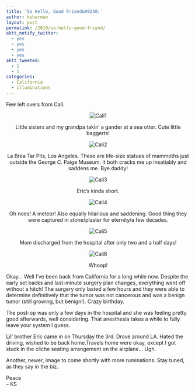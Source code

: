 ```yaml
---
title: 'So Hello, Good Friend&#8230;'
author: ksherman
layout: post
permalink: /2010/so-hello-good-friend/
aktt_notify_twitter:
  - yes
  - yes
  - yes
  - yes
aktt_tweeted:
  - 1
  - 1
categories:
  - California
  - illuminations
---
```

Few left overs from Cali.

<p style="text-align: center;">
  <img class="aligncenter" src="https://s3-us-west-2.amazonaws.com/assets.kshermphoto.com/2010PostsImages/06-JUN/EndCali_01.jpg" alt="Cali1" />
</p>

<p style="text-align: center;">
  Little sisters and my grandpa takin&#8217; a gander at a sea otter. Cute little baggerts!
</p>

<p style="text-align: center;">
  <img class="aligncenter" src="https://s3-us-west-2.amazonaws.com/assets.kshermphoto.com/2010PostsImages/06-JUN/EndCali_02.jpg" alt="Cali2" />
</p>

<p style="text-align: center;">
  La Brea Tar Pits, Los Angeles. These are life-size statues of mammoths just outside the George C. Paige Museum. It both cracks me up insatiably and saddens me. Bye daddy!
</p>

<p style="text-align: center;">
  <img class="aligncenter" src="https://s3-us-west-2.amazonaws.com/assets.kshermphoto.com/2010PostsImages/06-JUN/EndCali_03.jpg" alt="Cali3" />
</p>

<p style="text-align: center;">
  Eric&#8217;s kinda short.
</p>

<p style="text-align: center;">
  <img class="aligncenter" src="https://s3-us-west-2.amazonaws.com/assets.kshermphoto.com/2010PostsImages/06-JUN/EndCali_04.jpg" alt="Cali4" />
</p>

<p style="text-align: center;">
  Oh noes! A meteor! Also equally hilarious and saddening. Good thing they were captured in stone/plaster for eternity/a few decades.
</p>

<p style="text-align: center;">
  <img class="aligncenter" src="https://s3-us-west-2.amazonaws.com/assets.kshermphoto.com/2010PostsImages/06-JUN/EndCali_05.jpg" alt="Cali5" />
</p>

<p style="text-align: center;">
  Mom discharged from the hospital after only two and a half days!
</p>

<p style="text-align: center;">
  <img class="aligncenter" src="https://s3-us-west-2.amazonaws.com/assets.kshermphoto.com/2010PostsImages/06-JUN/EndCali_06.jpg" alt="Cali6" />
</p>

<p style="text-align: center;">
  Whoop!
</p>

Okay&#8230; Well I&#8217;ve been back from California for a long while now. Despite the early set backs and last-minute surgery plan changes, everything went off without a hitch! The surgery only lasted a few hours and they were able to determine definitively that the tumor was not cancerous and was a benign tumor (still growing, but benign!). Crazy birthday.

The post-op was only a few days in the hospital and she was feeling pretty good afterwards, well considering. That anesthesia takes a while to fully leave your system I guess.

Lil&#8217; brother Eric came in on Thursday the 3rd. Drove around LA. Hated the driving, wished to be back home.Travels home were okay, except I got stuck in the cliche seating arrangement on the airplane&#8230; Ugh.

Another, newer, image to come shortly with more ruminations. Stay tuned, as they say in the biz.

Peace  
&#8211; KS